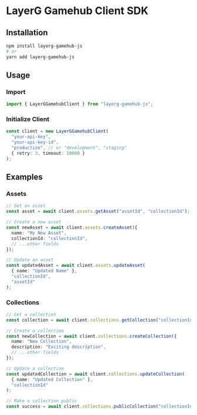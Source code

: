 
# LayerG Gamehub Client SDK

## Installation

```bash
npm install layerg-gamehub-js
# or
yarn add layerg-gamehub-js
```

## Usage

### Import

```typescript
import { LayerGGamehubClient } from "layerg-gamehub-js";
```

### Initialize Client

```typescript
const client = new LayerGGamehubClient(
  "your-api-key",
  "your-api-key-id",
  "production", // or "development", "staging"
  { retry: 3, timeout: 10000 }
);
```

## Examples

### Assets

```typescript
// Get an asset
const asset = await client.assets.getAsset("assetId", "collectionId");

// Create a new asset
const newAsset = await client.assets.createAsset({
  name: "My New Asset",
  collectionId: "collectionId",
  // ...other fields
});

// Update an asset
const updatedAsset = await client.assets.updateAsset(
  { name: "Updated Name" },
  "collectionId",
  "assetId"
);
```

### Collections

```typescript
// Get a collection
const collection = await client.collections.getCollection("collectionId");

// Create a collection
const newCollection = await client.collections.createCollection({
  name: "New Collection",
  description: "Exciting description",
  // ...other fields
});

// Update a collection
const updatedCollection = await client.collections.updateCollection(
  { name: "Updated Collection" },
  "collectionId"
);

// Make a collection public
const success = await client.collections.publicCollection("collectionId");
```

